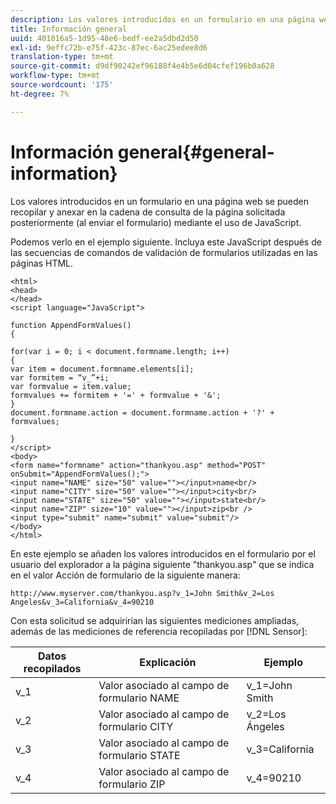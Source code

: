 ```yaml
---
description: Los valores introducidos en un formulario en una página web se pueden recopilar y anexar en la cadena de consulta de la página solicitada posteriormente (al enviar el formulario) mediante el uso de JavaScript.
title: Información general
uuid: 401816a5-1d95-48e6-bedf-ee2a5dbd2d50
exl-id: 9effc72b-e75f-423c-87ec-6ac25edee8d6
translation-type: tm+mt
source-git-commit: d9df90242ef96188f4e4b5e6d04cfef196b0a628
workflow-type: tm+mt
source-wordcount: '175'
ht-degree: 7%

---
```


# Información general{#general-information}

Los valores introducidos en un formulario en una página web se pueden recopilar y anexar en la cadena de consulta de la página solicitada posteriormente (al enviar el formulario) mediante el uso de JavaScript.

Podemos verlo en el ejemplo siguiente. Incluya este JavaScript después de las secuencias de comandos de validación de formularios utilizadas en las páginas HTML.

```
<html> 
<head> 
</head> 
<script language="JavaScript"> 
 
function AppendFormValues() 
{ 
 
for(var i = 0; i < document.formname.length; i++) 
{ 
var item = document.formname.elements[i]; 
var formitem = “v_”+i; 
var formvalue = item.value; 
formvalues += formitem + '=' + formvalue + '&'; 
} 
document.formname.action = document.formname.action + '?' + formvalues; 
 
} 
</script> 
<body> 
<form name="formname" action="thankyou.asp" method="POST" onSubmit="AppendFormValues();"> 
<input name="NAME" size="50" value=""></input>name<br/> 
<input name="CITY" size="50" value=""></input>city<br/> 
<input name="STATE" size="50" value=""></input>state<br/> 
<input name="ZIP" size="10" value=""></input>zip<br /> 
<input type="submit" name="submit" value="submit"/> 
</body> 
</html> 
```

En este ejemplo se añaden los valores introducidos en el formulario por el usuario del explorador a la página siguiente &quot;thankyou.asp&quot; que se indica en el valor Acción de formulario de la siguiente manera:

```
http://www.myserver.com/thankyou.asp?v_1=John Smith&v_2=Los Angeles&v_3=California&v_4=90210
```

Con esta solicitud se adquirirían las siguientes mediciones ampliadas, además de las mediciones de referencia recopiladas por [!DNL Sensor]:

| Datos recopilados | Explicación | Ejemplo |
|---|---|---|
| v_1 | Valor asociado al campo de formulario NAME | v_1=John Smith |
| v_2 | Valor asociado al campo de formulario CITY | v_2=Los Ángeles |
| v_3 | Valor asociado al campo de formulario STATE | v_3=California |
| v_4 | Valor asociado al campo de formulario ZIP | v_4=90210 |
